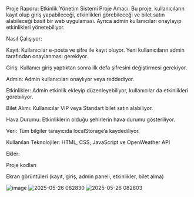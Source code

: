 Proje Raporu: Etkinlik Yönetim Sistemi
Proje Amacı:
Bu proje, kullanıcıların kayıt olup giriş yapabileceği, etkinlikleri görebileceği ve bilet satın alabileceği basit bir web uygulaması. Ayrıca admin kullanıcıları onaylayıp etkinlikleri yönetebiliyor.

Nasıl Çalışıyor:

Kayıt: Kullanıcılar e-posta ve şifre ile kayıt oluyor. Yeni kullanıcıların admin tarafından onaylanması gerekiyor.

Giriş: Kullanıcı giriş yaptıktan sonra ilk defa şifresini değiştirmesi gerekiyor.

Admin: Admin kullanıcıları onaylıyor veya reddediyor.

Etkinlikler: Admin etkinlik ekleyip düzenleyebiliyor, kullanıcılar da etkinlikleri görebiliyor.

Bilet Alımı: Kullanıcılar VIP veya Standart bilet satın alabiliyor.

Hava Durumu: Etkinliklerin olduğu şehirlerin hava durumu gösteriliyor.

Veri: Tüm bilgiler tarayıcıda localStorage’a kaydediliyor.

Kullanılan Teknolojiler:
HTML, CSS, JavaScript ve OpenWeather API

Ekler:

Proje kodları

Ekran görüntüleri (kayıt, giriş, admin paneli, etkinlikler, bilet alma)

![image](https://github.com/user-attachments/assets/9151f0fe-fab1-43b6-bfdb-0c8c4e6e42d7)
![2025-05-26 082830](https://github.com/user-attachments/assets/9b82a646-f631-4bc2-8991-4065e6777ba7)
![ 2025-05-26 082803](https://github.com/user-attachments/assets/374ff27e-42f8-4e35-86a5-1b2344e87bd1)



